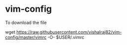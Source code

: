 # vim-config

To download the file

wget https://raw.githubusercontent.com/vishalraj82/vim-config/master/vimrc -O- $USER/.vimrc
